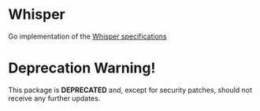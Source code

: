 # Whisper

Go implementation of the [Whisper specifications](https://geth.ethereum.org/docs/whisper/whisper-overview)

# Deprecation Warning!

This package is **DEPRECATED** and, except for security patches, should not receive any further updates.  